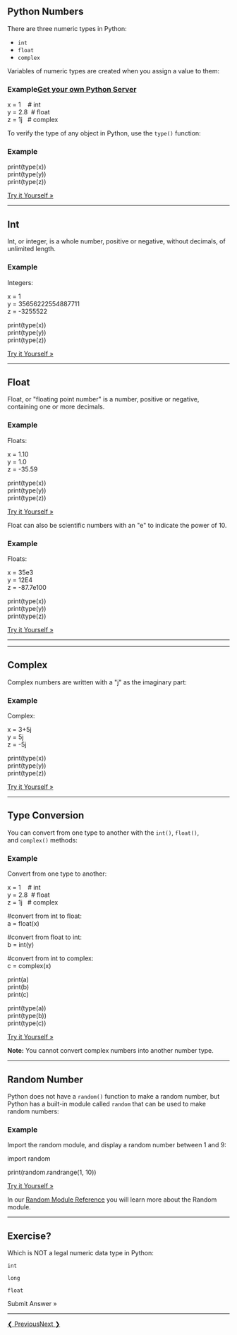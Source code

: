 ## Python Numbers

There are three numeric types in Python:

- `int`
- `float`
- `complex`

Variables of numeric types are created when you assign a value to them:

### Example[Get your own Python Server](https://www.w3schools.com/python/python_server.asp "W3Schools Spaces")

x = 1    # int  
y = 2.8  # float  
z = 1j   # complex  

To verify the type of any object in Python, use the `type()` function:

### Example

print(type(x))  
print(type(y))  
print(type(z))  

[Try it Yourself »](https://www.w3schools.com/python/trypython.asp?filename=demo_numbers)

---

## Int

Int, or integer, is a whole number, positive or negative, without decimals, of unlimited length.

### Example

Integers:

x = 1  
y = 35656222554887711  
z = -3255522  
  
print(type(x))  
print(type(y))  
print(type(z))

[Try it Yourself »](https://www.w3schools.com/python/trypython.asp?filename=demo_numbers_int)

---

## Float

Float, or "floating point number" is a number, positive or negative, containing one or more decimals.

### Example

Floats:

x = 1.10  
y = 1.0  
z = -35.59  
  
print(type(x))  
print(type(y))  
print(type(z))

[Try it Yourself »](https://www.w3schools.com/python/trypython.asp?filename=demo_numbers_float)

Float can also be scientific numbers with an "e" to indicate the power of 10.

### Example

Floats:

x = 35e3  
y = 12E4  
z = -87.7e100  
  
print(type(x))  
print(type(y))  
print(type(z))

[Try it Yourself »](https://www.w3schools.com/python/trypython.asp?filename=demo_numbers_float2)

---

---

## Complex

Complex numbers are written with a "j" as the imaginary part:

### Example

Complex:

x = 3+5j  
y = 5j  
z = -5j  
  
print(type(x))  
print(type(y))  
print(type(z))

[Try it Yourself »](https://www.w3schools.com/python/trypython.asp?filename=demo_numbers_complex)

---

## Type Conversion

You can convert from one type to another with the `int()`, `float()`, and `complex()` methods:

### Example

Convert from one type to another:

x = 1    # int  
y = 2.8  # float  
z = 1j   # complex  
  
#convert from int to float:  
a = float(x)  
  
#convert from float to int:  
b = int(y)  
  
#convert from int to complex:  
c = complex(x)  
  
print(a)  
print(b)  
print(c)  
  
print(type(a))  
print(type(b))  
print(type(c))

[Try it Yourself »](https://www.w3schools.com/python/trypython.asp?filename=demo_numbers_convert)

**Note:** You cannot convert complex numbers into another number type.

---

## Random Number

Python does not have a `random()` function to make a random number, but Python has a built-in module called `random` that can be used to make random numbers:

### Example

Import the random module, and display a random number between 1 and 9:

import random  
  
print(random.randrange(1, 10))

[Try it Yourself »](https://www.w3schools.com/python/trypython.asp?filename=demo_numbers_random)

In our [Random Module Reference](https://www.w3schools.com/python/module_random.asp) you will learn more about the Random module.

---

## Exercise?

Which is NOT a legal numeric data type in Python:

  

`int`

`long`

`float`

  
Submit Answer »

---

[❮ Previous](https://www.w3schools.com/python/python_datatypes.asp)[Next ❯](https://www.w3schools.com/python/python_casting.asp)